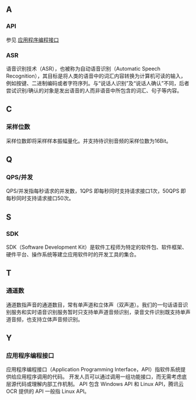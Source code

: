 ## A

### API
参见 [应用程序编程接口]()


### ASR
语音识别技术（ASR），也被称为自动语音识别（Automatic Speech Recognition），其目标是将人类的语音中的词汇内容转换为计算机可读的输入，例如按键、二进制编码或者字符序列。与“说话人识别”及“说话人确认”不同，后者尝试识别/确认的对象是发出语音的人而非语音中所包含的词汇、句子等内容。

## C
### 采样位数
采样位数即将采样样本振幅量化。并支持待识别音频的采样位数为16Bit。

## Q
### QPS/并发
QPS/并发指每秒请求的并发数，1QPS 即每秒同时支持请求接口1次，50QPS 即每秒同时支持请求接口50次。

## S
### SDK
SDK（Software Development Kit）是软件工程师为特定的软件包、软件框架、硬件平台、操作系统等建立应用软件时的开发工具的集合。

## T
### 通道数
通道数指声音的通道数目，常有单声道和立体声（双声道）。我们的一句话语音识别服务和实时语音识别服务暂时只支持单声道音频识别，录音文件识别既支持单声道音频，也支持立体声音频识别。

## Y
### 应用程序编程接口
应用程序编程接口（Application Programming Interface，API）指软件系统提供给应用程序调用的代码。
开发人员可以通过调用一组功能接口，而无需考虑底层源代码或理解内部工作机制。
API 包含 Windows API 和 Linux API，腾讯云 OCR 提供的 API 一般指 Linux API。